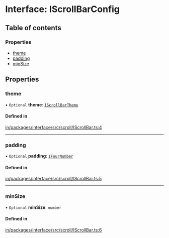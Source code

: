 # Interface: IScrollBarConfig

## Table of contents

### Properties

- [theme](IScrollBarConfig.md#theme)
- [padding](IScrollBarConfig.md#padding)
- [minSize](IScrollBarConfig.md#minsize)

## Properties

### theme

• `Optional` **theme**: [`IScrollBarTheme`](../modules.md#iscrollbartheme)

#### Defined in

[in/packages/interface/src/scroll/IScrollBar.ts:4](https://github.com/leaferjs/leafer-in/blob/c5ba51f/packages/interface/src/scroll/IScrollBar.ts#L4)

___

### padding

• `Optional` **padding**: [`IFourNumber`](../modules.md#ifournumber)

#### Defined in

[in/packages/interface/src/scroll/IScrollBar.ts:5](https://github.com/leaferjs/leafer-in/blob/c5ba51f/packages/interface/src/scroll/IScrollBar.ts#L5)

___

### minSize

• `Optional` **minSize**: `number`

#### Defined in

[in/packages/interface/src/scroll/IScrollBar.ts:6](https://github.com/leaferjs/leafer-in/blob/c5ba51f/packages/interface/src/scroll/IScrollBar.ts#L6)
